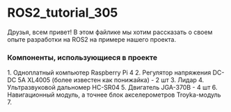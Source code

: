 # ROS2_tutorial_305

Друзья, всем привет! В этом файлике мы хотим рассказать о своем опыте разработки на ROS2 на примере нашего проекта.

<h3> 
Компоненты, использующиеся в проекте
</h3>
1. Одноплатный компьютер Raspberry Pi 4
2. Регулятор напряжения DC-DC 5A XL4005 (более известен как понижайка) - 2 шт
3. Лидар 
4. Ультразвуковой дальномер HC-SR04
5. Двигатель JGA-370B - 4 шт
6. Навигационный модуль, а точнее блок акселерометров Troyka-модуль
7. 
